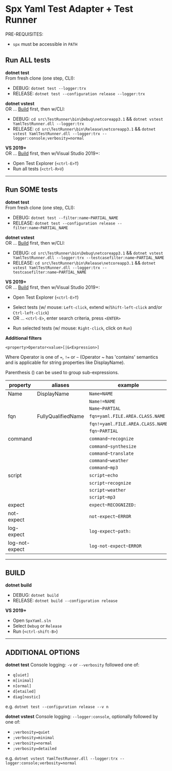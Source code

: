 # Spx Yaml Test Adapter + Test Runner

PRE-REQUISITES:
* `spx` must be accessible in `PATH`

## Run ALL tests

**dotnet test**  
From fresh clone (one step, CLI):
* DEBUG: `dotnet test --logger:trx`
* RELEASE: `dotnet test --configuration release --logger:trx`

**dotnet vstest**  
OR ... [Build](#BUILD) first, then w/CLI:
* DEBUG: `cd src\TestRunner\bin\Debug\netcoreapp3.1` && `dotnet vstest YamlTestRunner.dll --logger:trx`
* RELEASE: `cd src\TestRunner\bin\Release\netcoreapp3.1` && `dotnet vstest YamlTestRunner.dll --logger:trx --logger:console;verbosity=normal`

**VS 2019+**  
OR ... [Build](#BUILD) first, then w/Visual Studio 2019+:
* Open Test Explorer (`<ctrl-E>T`)
* Run all tests (`<ctrl-R>V`)

---
## Run SOME tests

**dotnet test**  
From fresh clone (one step, CLI):
* DEBUG: `dotnet test --filter:name~PARTIAL_NAME`
* RELEASE: `dotnet test --configuration release --filter:name~PARTIAL_NAME`

**dotnet vstest**  
OR ... [Build](#BUILD) first, then w/CLI:
* DEBUG: `cd src\TestRunner\bin\Debug\netcoreapp3.1` && `dotnet vstest YamlTestRunner.dll --logger:trx --testcasefilter:name~PARTIAL_NAME`
* RELEASE: `cd src\TestRunner\bin\Release\netcoreapp3.1` && `dotnet vstest YamlTestRunner.dll --logger:trx --testcasefilter:name~PARTIAL_NAME`

**VS 2019+**  
OR ... [Build](#BUILD) first, then w/Visual Studio 2019+:
* Open Test Explorer (`<ctrl-E>T`)
- Select tests (w/ mouse: `Left-click`, extend w/`Shift-left-click` and/or `Ctrl-left-click`)
- OR ... `<ctrl-E>`, enter search criteria, press `<ENTER>`
* Run selected tests (w/ mouse: `Right-click`, click on `Run`)

**Additional filters**

`<property>Operator<value>[|&<Expression>]`

Where Operator is one of `=`, `!=` or `~` (Operator ~ has 'contains'
semantics and is applicable for string properties like DisplayName).

Parenthesis () can be used to group sub-expressions.

| property | aliases | example |
|-|-|-|
| Name | DisplayName | `Name=NAME`
| | | `Name!=NAME`
| | | `Name~PARTIAL`
| fqn | FullyQualifiedName | `fqn=yaml.FILE.AREA.CLASS.NAME`
| | | `fqn!=yaml.FILE.AREA.CLASS.NAME`
| | | `fqn~PARTIAL`
| command | | `command~recognize`
| | | `command~synthesize`
| | | `command~translate`
| | | `command~weather`
| | | `command~mp3`
| script | | `script~echo`
| | | `script~recognize`
| | | `script~weather`
| | | `script~mp3`
| expect | | `expect~RECOGNIZED:`
| not-expect | | `not-expect~ERROR`
| log-expect | | `log-expect~path:`
| log-not-expect | | `log-not-expect~ERROR`

---
## BUILD

**dotnet build**
* DEBUG: `dotnet build`
* RELEASE: `dotnet build --configuration release` 

**VS 2019+**
* Open `SpxYaml.sln`
* Select `Debug` or `Release`
* Run (`<ctrl-shift-B>`)

---

## ADDITIONAL OPTIONS

**dotnet test**
Console logging: `-v` or `--verbosity` followed one of:
* `q[uiet]`
* `m[inimal]`
* `n[ormal]`
* `d[etailed]`
* `diag[nostic]`

e.g. `dotnet test --configuration release --v n`

**dotnet vstest**
Console logging: `--logger:console`, optionally followed by one of:
* `;verbosity=quiet`
* `;verbosity=minimal`
* `;verbosity=normal`
* `;verbosity=detailed`

e.g. `dotnet vstest YamlTestRunner.dll --logger:trx --logger:console;verbosity=normal`
